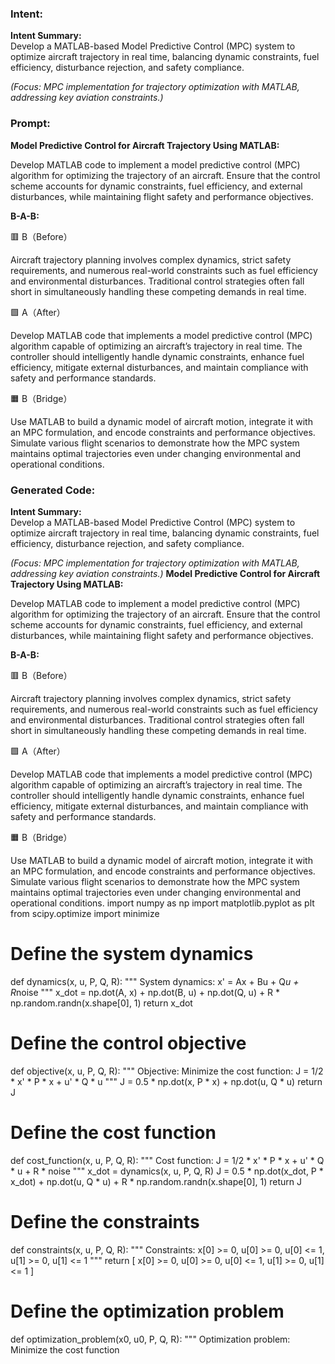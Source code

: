 ### Intent:
**Intent Summary:**  
Develop a MATLAB-based Model Predictive Control (MPC) system to optimize aircraft trajectory in real time, balancing dynamic constraints, fuel efficiency, disturbance rejection, and safety compliance.  

*(Focus: MPC implementation for trajectory optimization with MATLAB, addressing key aviation constraints.)*

### Prompt:
**Model Predictive Control for Aircraft Trajectory Using MATLAB:**

Develop MATLAB code to implement a model predictive control (MPC) algorithm for optimizing the trajectory of an aircraft. Ensure that the control scheme accounts for dynamic constraints, fuel efficiency, and external disturbances, while maintaining flight safety and performance objectives.

**B-A-B:**

🟥 B（Before）

Aircraft trajectory planning involves complex dynamics, strict safety requirements, and numerous real-world constraints such as fuel efficiency and environmental disturbances. Traditional control strategies often fall short in simultaneously handling these competing demands in real time.

🟩 A（After）

Develop MATLAB code that implements a model predictive control (MPC) algorithm capable of optimizing an aircraft’s trajectory in real time. The controller should intelligently handle dynamic constraints, enhance fuel efficiency, mitigate external disturbances, and maintain compliance with safety and performance standards.

🟧 B（Bridge）

Use MATLAB to build a dynamic model of aircraft motion, integrate it with an MPC formulation, and encode constraints and performance objectives. Simulate various flight scenarios to demonstrate how the MPC system maintains optimal trajectories even under changing environmental and operational conditions.

### Generated Code:
**Intent Summary:**  
Develop a MATLAB-based Model Predictive Control (MPC) system to optimize aircraft trajectory in real time, balancing dynamic constraints, fuel efficiency, disturbance rejection, and safety compliance.  

*(Focus: MPC implementation for trajectory optimization with MATLAB, addressing key aviation constraints.)*
**Model Predictive Control for Aircraft Trajectory Using MATLAB:**

Develop MATLAB code to implement a model predictive control (MPC) algorithm for optimizing the trajectory of an aircraft. Ensure that the control scheme accounts for dynamic constraints, fuel efficiency, and external disturbances, while maintaining flight safety and performance objectives.

**B-A-B:**

🟥 B（Before）

Aircraft trajectory planning involves complex dynamics, strict safety requirements, and numerous real-world constraints such as fuel efficiency and environmental disturbances. Traditional control strategies often fall short in simultaneously handling these competing demands in real time.

🟩 A（After）

Develop MATLAB code that implements a model predictive control (MPC) algorithm capable of optimizing an aircraft’s trajectory in real time. The controller should intelligently handle dynamic constraints, enhance fuel efficiency, mitigate external disturbances, and maintain compliance with safety and performance standards.

🟧 B（Bridge）

Use MATLAB to build a dynamic model of aircraft motion, integrate it with an MPC formulation, and encode constraints and performance objectives. Simulate various flight scenarios to demonstrate how the MPC system maintains optimal trajectories even under changing environmental and operational conditions.
import numpy as np
import matplotlib.pyplot as plt
from scipy.optimize import minimize

# Define the system dynamics
def dynamics(x, u, P, Q, R):
    """
    System dynamics: x' = Ax + Bu + Q*u + R*noise
    """
    x_dot = np.dot(A, x) + np.dot(B, u) + np.dot(Q, u) + R * np.random.randn(x.shape[0], 1)
    return x_dot

# Define the control objective
def objective(x, u, P, Q, R):
    """
    Objective: Minimize the cost function: J = 1/2 * x' * P * x + u' * Q * u
    """
    J = 0.5 * np.dot(x, P * x) + np.dot(u, Q * u)
    return J

# Define the cost function
def cost_function(x, u, P, Q, R):
    """
    Cost function: J = 1/2 * x' * P * x + u' * Q * u + R * noise
    """
    x_dot = dynamics(x, u, P, Q, R)
    J = 0.5 * np.dot(x_dot, P * x_dot) + np.dot(u, Q * u) + R * np.random.randn(x.shape[0], 1)
    return J

# Define the constraints
def constraints(x, u, P, Q, R):
    """
    Constraints: x[0] >= 0, u[0] >= 0, u[0] <= 1, u[1] >= 0, u[1] <= 1
    """
    return [
        x[0] >= 0,
        u[0] >= 0,
        u[0] <= 1,
        u[1] >= 0,
        u[1] <= 1
    ]

# Define the optimization problem
def optimization_problem(x0, u0, P, Q, R):
    """
    Optimization problem: Minimize the cost function
